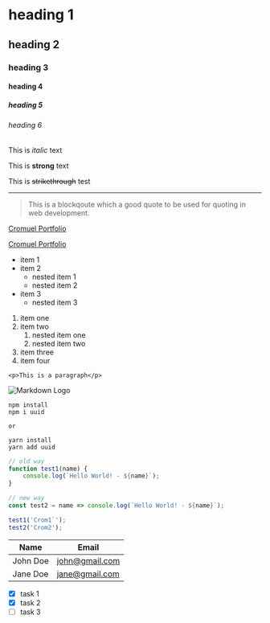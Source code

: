 <!-- Headings -->

# heading 1

## heading 2

### heading 3

#### heading 4

##### heading 5

###### heading 6

<!-- italics -->

This is _italic_ text

<!-- strong -->

This is **strong** text

<!-- strikethrough -->

This is ~~strikethrough~~ test

<!-- horizontal rule -->

---

<!-- bloclquote -->

> This is a blockqoute which a good quote to be used for quoting in web development.

<!-- links -->

[Cromuel Portfolio](http://cromuel-barut.vercel.app)

[Cromuel Portfolio](http://cromuel-barut.vercel.app "Visit Cromuel's port")

<!-- unordered list -->

-  item 1
-  item 2
   -  nested item 1
   -  nested item 2
-  item 3
   -  nested item 3

<!-- ordered list -->

1. item one
1. item two
   1. nested item one
   1. nested item two
1. item three
1. item four

<!-- inline code block -->

`<p>This is a paragraph</p>`

<!-- image -->

![Markdown Logo](https://markdown-here.com/img/icon256.png)

<!-- Github Markdown -->
<!-- code blocks -->

```
npm install
npm i uuid

or

yarn install
yarn add uuid
```

```javascript
// old way
function test1(name) {
	console.log(`Hello World! - ${name}`);
}

// new way
const test2 = name => console.log(`Hello World! - ${name}`);

test1('Crom1`');
test2('Crom2');
```

<!-- tables -->

| Name     | Email          |
| -------- | -------------- |
| John Doe | john@gmail.com |
| Jane Doe | jane@gmail.com |

<!-- task list -->

-  [x] task 1
-  [x] task 2
-  [ ] task 3
